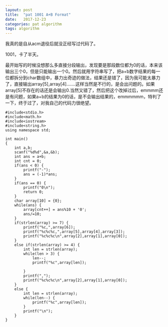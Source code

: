 ```yaml
---
layout: post
title:  "pat 1001 A+B Format"
date:   2017-12-23 
categories: pat algorithm
tags: algorithm
---
```




我真的是自从acm退役后就没正经写过代码了。

1001，卡了半天。

最开始写的时候没想那么多直接分段输出，发现要是那段数位都为0的话，本来该输出三个0，但是只能输出一个0。然后就用字符串写了，把a+b数字结果的每一位都拆分到char数组中，暴力出奇迹的做法，结果还是错了，因为我可能太暴力了，直接输出array[5],array[4].......这样当然是不行的，是会出问题的。如果array[5]不存在的话还是会输出0.当然又错了，然后把这个改掉过后，emmmm还是有问题，如果a+b的结果为0的话，是不会输出结果的，emmmmmm，特判了一下，终于过了，对我自己的代码力很绝望。



```
#include<stdio.h>
#include<math.h>
#include<iostream>
#include<string.h>
using namespace std;

int main()
{
	int a,b;
	scanf("%d%d",&a,&b);
	int ans = a+b;
	int cnt = 0;
	if(ans < 0) {
		printf("-");
		ans = (-1)*ans;
	}
	if(ans == 0) {
		printf("0\n");
		return 0;
	}
	char array[10] = {0};
	while(ans) {
		array[cnt++] = ans%10 + '0';
		ans/=10;
	}
	if(strlen(array) >= 7) {
		printf("%c,",array[6]);
		printf("%c%c%c,",array[5],array[4],array[3]);
		printf("%c%c%c\n",array[2],array[1],array[0]);
	}
	else if(strlen(array) >= 4) {
		int len = strlen(array);
		while(len > 3) {
			len--;
			printf("%c",array[len]);
			
		}
		printf(",");
		printf("%c%c%c\n",array[2],array[1],array[0]);
	}
	else {
		int len = strlen(array);
		while(len--) {
			printf("%c",array[len]);
		}
		printf("\n");
	}
} 
```











